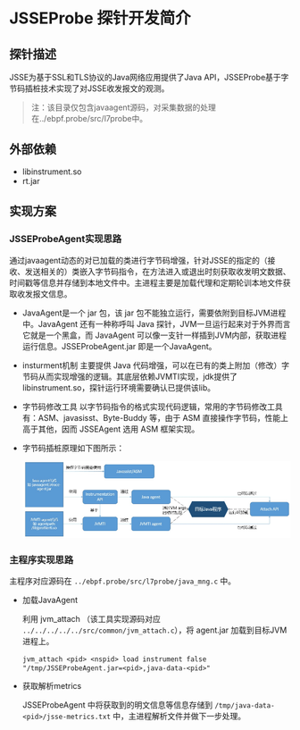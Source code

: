 # JSSEProbe 探针开发简介

## 探针描述

JSSE为基于SSL和TLS协议的Java网络应用提供了Java API，JSSEProbe基于字节码插桩技术实现了对JSSE收发报文的观测。

> 注：该目录仅包含javaagent源码，对采集数据的处理在../ebpf.probe/src/l7probe中。



## 外部依赖

- libinstrument.so
- rt.jar



## 实现方案

### JSSEProbeAgent实现思路

通过javaagent动态的对已加载的类进行字节码增强，针对JSSE的指定的（接收、发送相关的）类嵌入字节码指令，在方法进入或退出时刻获取收发明文数据、时间戳等信息并存储到本地文件中。主进程主要是加载代理和定期轮训本地文件获取收发报文信息。

- JavaAgent是一个 jar 包，该 jar 包不能独立运行，需要依附到目标JVM进程中。JavaAgent 还有一种称呼叫 Java 探针，JVM一旦运行起来对于外界而言它就是一个黑盒，而 JavaAgent 可以像一支针一样插到JVM内部，获取进程运行信息。JSSEProbeAgent.jar 即是一个JavaAgent。

- insturment机制 主要提供 Java 代码增强，可以在已有的类上附加（修改）字节码从而实现增强的逻辑。其底层依赖JVMTI实现，jdk提供了 libinstrument.so，探针运行环境需要确认已提供该lib。

- 字节码修改工具 以字节码指令的格式实现代码逻辑，常用的字节码修改工具有：ASM、javasisst、Byte-Buddy 等，由于 ASM 直接操作字节码，性能上高于其他，因而 JSSEAgent 选用 ASM 框架实现。

- 字节码插桩原理如下图所示：

  ![JSSEProbe-BCI](../../../../../doc/pic/JSSEProbe-BCI.png)

### 主程序实现思路

主程序对应源码在 `../ebpf.probe/src/l7probe/java_mng.c` 中。

- 加载JavaAgent

  利用 jvm_attach （该工具实现源码对应 `../../../../../src/common/jvm_attach.c`），将 agent.jar 加载到目标JVM进程上。

  ```shell
  jvm_attach <pid> <nspid> load instrument false "/tmp/JSSEProbeAgent.jar=<pid>,java-data-<pid>"
  ```

- 获取解析metrics

  JSSEProbeAgent 中将获取到的明文信息等信息存储到 `/tmp/java-data-<pid>/jsse-metrics.txt` 中，主进程解析文件并做下一步处理。
